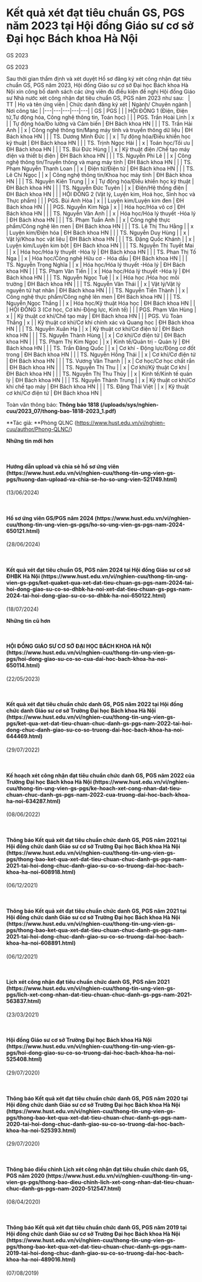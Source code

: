 # Kết quả xét đạt tiêu chuẩn GS, PGS năm 2023 tại Hội đồng Giáo sư cơ sở Đại học Bách khoa Hà Nội

GS 2023
<figcaption>GS 2023</figcaption>

Sau thời gian thẩm định và xét duyệt Hồ sơ đăng ký xét công nhận đạt tiêu chuẩn GS, PGS năm 2023, Hội đồng Giáo sư cơ sở Đại học Bách khoa Hà Nội xin công bố danh sách các ứng viên đủ điều kiện đề nghị Hội đồng Giáo sư Nhà nước xét công nhận đạt tiêu chuẩn GS, PGS năm 2023 như sau:
 
| TT | Họ và tên ứng viên | Chức danh đăng ký xét | Ngành/ Chuyên ngành | Nơi công tác |
|---|---|---|---|---|
| GS | PGS |
|  | HỘI ĐỒNG 1 (Điện, Điện tử,Tự động hóa, Công nghệ thông tin, Toán học) |
|  | PGS. Trần Hoài Linh | x |  | Tự động hóa/Đo lường và Cảm biến | ĐH Bách khoa HN |
|  | TS. Trần Hải Anh |  | x | Công nghệ thông tin/Mạng máy tính và truyền thông dữ liệu | ĐH Bách khoa HN |
|  | TS. Dương Minh Đức |  | x | Tự động hóa/Điều khiển học kỹ thuật | ĐH Bách khoa HN |
|  | TS. Trịnh Ngọc Hải |  | x | Toán học/Tối ưu | ĐH Bách khoa HN |
|  | TS. Bùi Đức Hùng |  | x | Kỹ thuật điện /Chế tạo máy điện và thiết bị điện | ĐH Bách khoa HN |
|  | TS. Nguyễn Phi Lê |  | x | Công nghệ thông tin/Truyền thông và mạng máy tính | ĐH Bách khoa HN |
|  | TS. Phạm Nguyễn Thanh Loan |  | x | Điện tử/Điện tử | ĐH Bách khoa HN |
|  | TS. Lê Chí Ngọc |  | x | Công nghệ thông tin/Khoa học máy tính | ĐH Bách khoa HN |
|  | TS. Nguyễn Kiên Trung |  | x | Tự động hóa/Điều khiển học kỹ thuật | ĐH Bách khoa HN |
|  | TS. Nguyễn Đức Tuyên |  | x | Điện/Hệ thống điện | ĐH Bách khoa HN |
|  | HỘI ĐỒNG 2 (Vật lý, Luyện kim, Hoá học, Sinh học và Thực phẩm) |
|  | PGS. Bùi Anh Hòa | x |  | Luyện kim/Luyện kim đen | ĐH Bách khoa HN |
|  | PGS. Nguyễn Kim Ngà | x |  | Hóa học/Hóa vô cơ | ĐH Bách khoa HN |
|  | TS. Nguyễn Vân Anh |  | x | Hóa học/Hóa lý thuyết -Hóa lý | ĐH Bách khoa HN |
|  | TS. Phạm Tuấn Anh |  | x | Công nghệ thực phẩm/Công nghệ lên men | ĐH Bách khoa HN |
|  | TS. Lê Thị Thu Hằng |  | x | Luyện kim/Điện hóa | ĐH Bách khoa HN |
|  | TS. Nguyễn Duy Hùng |  | x | Vật lý/Khoa học vật liệu | ĐH Bách khoa HN |
|  | TS. Đặng Quốc Khánh |  | x | Luyện kim/Luyện kim bột | ĐH Bách khoa HN |
|  | TS. Nguyễn Thị Tuyết Mai |  | x | Hóa học/Hóa lý thuyết -Hóa lý | ĐH Bách khoa HN |
|  | TS. Phan Thị Tố Nga |  | x | Hóa học/Công nghệ Hữu cơ - Hóa dầu | ĐH Bách khoa HN |
|  | TS. Nguyễn Trọng Nghĩa |  | x | Hóa học/Hóa lý thuyết -Hóa lý | ĐH Bách khoa HN |
|  | TS. Phạm Văn Tiến |  | x | Hóa học/Hóa lý thuyết -Hóa lý | ĐH Bách khoa HN |
|  | TS. Nguyễn Ngọc Tuệ |  | x | Hóa học /Hóa học môi trường | ĐH Bách khoa HN |
|  | TS. Nguyễn Văn Thái |  | x | Vật lý/Vật lý nguyên tử hạt nhân | ĐH Bách khoa HN |
|  | TS. Nguyễn Tiến Thành |  | x | Công nghệ thực phẩm/Công nghệ lên men | ĐH Bách khoa HN |
|  | TS. Nguyễn Ngọc Thắng |  | x | Hóa học/Kỹ thuật Hóa học | ĐH Bách khoa HN |
|  | HỘI ĐỒNG 3 (Cơ học, Cơ khí-Động lực, Kinh tế) |
|  | PGS. Phạm Văn Hùng | x |  | Kỹ thuật cơ khí/Chế tạo máy | ĐH Bách khoa HN |
|  | PGS. Vũ Toàn Thắng | x |  | Kỹ thuật cơ khí/Cơ khí chính xác và Quang học | ĐH Bách khoa HN |
|  | TS. Nguyễn Xuân Hạ |  | x | Kỹ thuật cơ khí/Cơ điện tử | ĐH Bách khoa HN |
|  | TS. Nguyễn Thành Hùng |  | x | Cơ khí/Cơ điện tử | ĐH Bách khoa HN |
|  | TS. Phạm Thị Kim Ngọc |  | x | Kinh tế/Quản trị - Quản lý | ĐH Bách khoa HN |
|  | TS. Trần Đăng Quốc |  | x | Cơ khí - Động lực/Động cơ đốt trong | ĐH Bách khoa HN |
|  | TS. Nguyễn Hồng Thái |  | x | Cơ khí/Cơ điện tử | ĐH Bách khoa HN |
|  | TS. Vương Văn Thanh |  | x | Cơ học/Cơ học chất rắn | ĐH Bách khoa HN |
|  | TS. Nguyễn Thị Thu |  | x | Cơ khí/Kỹ thuật Cơ khí | ĐH Bách khoa HN |
|  | TS. Nguyễn Thị Thu Thủy |  | x | Kinh tế/Kinh tế quản lý | ĐH Bách khoa HN |
|  | TS. Nguyễn Thành Trung |  | x | Kỹ thuật cơ khí/Cơ khí chế tạo máy | ĐH Bách khoa HN |
|  | TS. Đặng Thái Việt |  | x | Kỹ thuật cơ khí/Cơ điện tử | ĐH Bách khoa HN |

Toàn văn thông báo: **Thông báo 1818 (/uploads/sys/nghien-cuu/2023_07/thong-bao-1818-2023_1.pdf)**

**Tác giả: **Phòng QLNC (https://www.hust.edu.vn/vi/nghien-cuu/author/Phong-QLNC/)

**Những tin mới hơn**

 
<h4>Hướng dẫn upload và chia sẻ hồ sơ ứng viên (https://www.hust.edu.vn/vi/nghien-cuu/thong-tin-ung-vien-gs-pgs/huong-dan-upload-va-chia-se-ho-so-ung-vien-521749.html)</h4>
(13/06/2024)

 
<h4>Hồ sơ ứng viên GS/PGS năm 2024 (https://www.hust.edu.vn/vi/nghien-cuu/thong-tin-ung-vien-gs-pgs/ho-so-ung-vien-gs-pgs-nam-2024-650121.html)</h4>
(28/06/2024)

 
<h4>Kết quả xét đạt tiêu chuẩn GS, PGS năm 2024 tại Hội đồng Giáo sư cơ sở ĐHBK Hà Nội (https://www.hust.edu.vn/vi/nghien-cuu/thong-tin-ung-vien-gs-pgs/ket-quaket-qua-xet-dat-tieu-chuan-gs-pgs-nam-2024-tai-hoi-dong-giao-su-co-so-dhbk-ha-noi-xet-dat-tieu-chuan-gs-pgs-nam-2024-tai-hoi-dong-giao-su-co-so-dhbk-ha-noi-650122.html)</h4>
(18/07/2024)

**Những tin cũ hơn**

 
<h4>HỘI ĐỒNG GIÁO SƯ CƠ SỞ ĐẠI HỌC BÁCH KHOA HÀ NỘI (https://www.hust.edu.vn/vi/nghien-cuu/thong-tin-ung-vien-gs-pgs/hoi-dong-giao-su-co-so-cua-dai-hoc-bach-khoa-ha-noi-650114.html)</h4>
(22/05/2023)

 
<h4>Kết quả xét đạt tiêu chuẩn chức danh GS, PGS năm 2022 tại Hội đồng chức danh Giáo sư cơ sở Trường Đại học Bách khoa Hà Nội (https://www.hust.edu.vn/vi/nghien-cuu/thong-tin-ung-vien-gs-pgs/ket-qua-xet-dat-tieu-chuan-chuc-danh-gs-pgs-nam-2022-tai-hoi-dong-chuc-danh-giao-su-co-so-truong-dai-hoc-bach-khoa-ha-noi-644469.html)</h4>
(29/07/2022)

 
<h4>Kế hoạch xét công nhận đạt tiêu chuẩn chức danh GS, PGS năm 2022 của Trường Đại học Bách khoa Hà Nội (https://www.hust.edu.vn/vi/nghien-cuu/thong-tin-ung-vien-gs-pgs/ke-hoach-xet-cong-nhan-dat-tieu-chuan-chuc-danh-gs-pgs-nam-2022-cua-truong-dai-hoc-bach-khoa-ha-noi-634287.html)</h4>
(08/06/2022)

 
<h4>Thông báo Kết quả xét đạt tiêu chuẩn chức danh GS, PGS năm 2021 tại Hội đồng chức danh Giáo sư cơ sở Trường Đại học Bách khoa Hà Nội (https://www.hust.edu.vn/vi/nghien-cuu/thong-tin-ung-vien-gs-pgs/thong-bao-ket-qua-xet-dat-tieu-chuan-chuc-danh-gs-pgs-nam-2021-tai-hoi-dong-chuc-danh-giao-su-co-so-truong-dai-hoc-bach-khoa-ha-noi-608918.html)</h4>
(06/12/2021)

 
<h4>Thông báo Kết quả xét đạt tiêu chuẩn chức danh GS, PGS năm 2021 tại Hội đồng chức danh Giáo sư cơ sở Trường Đại học Bách khoa Hà Nội (https://www.hust.edu.vn/vi/nghien-cuu/thong-tin-ung-vien-gs-pgs/thong-bao-ket-qua-xet-dat-tieu-chuan-chuc-danh-gs-pgs-nam-2021-tai-hoi-dong-chuc-danh-giao-su-co-so-truong-dai-hoc-bach-khoa-ha-noi-608891.html)</h4>
(06/12/2021)

 
<h4>Lịch xét công nhận đạt tiêu chuẩn chức danh GS, PGS năm 2021 (https://www.hust.edu.vn/vi/nghien-cuu/thong-tin-ung-vien-gs-pgs/lich-xet-cong-nhan-dat-tieu-chuan-chuc-danh-gs-pgs-nam-2021-563837.html)</h4>
(23/03/2021)

 
<h4>Hội đồng Giáo sư cơ sở Trường Đại học Bách khoa Hà Nội (https://www.hust.edu.vn/vi/nghien-cuu/thong-tin-ung-vien-gs-pgs/hoi-dong-giao-su-co-so-truong-dai-hoc-bach-khoa-ha-noi-525408.html)</h4>
(29/07/2020)

 
<h4>Thông báo Kết quả xét đạt tiêu chuẩn chức danh GS, PGS năm 2020 tại Hội đồng chức danh Giáo sư cơ sở Trường Đại học Bách khoa Hà Nội (https://www.hust.edu.vn/vi/nghien-cuu/thong-tin-ung-vien-gs-pgs/thong-bao-ket-qua-xet-dat-tieu-chuan-chuc-danh-gs-pgs-nam-2020-tai-hoi-dong-chuc-danh-giao-su-co-so-truong-dai-hoc-bach-khoa-ha-noi-525393.html)</h4>
(29/07/2020)

 
<h4>Thông báo điều chỉnh Lịch xét công nhận đạt tiêu chuẩn chức danh GS, PGS năm 2020 (https://www.hust.edu.vn/vi/nghien-cuu/thong-tin-ung-vien-gs-pgs/thong-bao-dieu-chinh-lich-xet-cong-nhan-dat-tieu-chuan-chuc-danh-gs-pgs-nam-2020-512547.html)</h4>
(08/04/2020)

 
<h4>Thông báo  Kết quả xét đạt tiêu chuẩn chức danh GS, PGS năm 2019 tại Hội đồng chức danh Giáo sư cơ sở Trường Đại học Bách khoa Hà Nội (https://www.hust.edu.vn/vi/nghien-cuu/thong-tin-ung-vien-gs-pgs/thong-bao-ket-qua-xet-dat-tieu-chuan-chuc-danh-gs-pgs-nam-2019-tai-hoi-dong-chuc-danh-giao-su-co-so-truong-dai-hoc-bach-khoa-ha-noi-489016.html)</h4>
(07/08/2019)